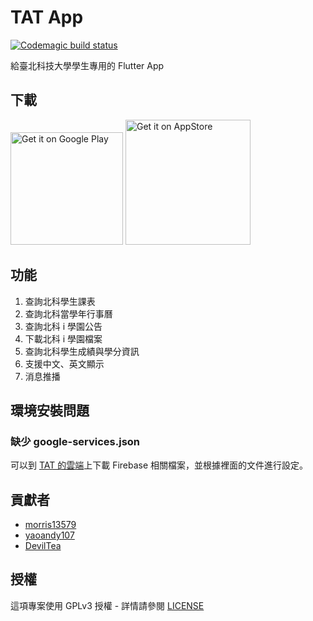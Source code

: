 # TAT App
[![Codemagic build status](https://api.codemagic.io/apps/5e6800d11339a90018240c67/5e71e2162c96469a4a77c67b/status_badge.svg)](https://codemagic.io/apps/5e6800d11339a90018240c67/5e71e2162c96469a4a77c67b/latest_build)

給臺北科技大學學生專用的 Flutter App

## 下載

<p
<a href='https://play.google.com/store/apps/details?id=club.ntut.npc.tat'>
  <img width="180" alt='Get it on Google Play' src='https://play.google.com/intl/en_us/badges/images/generic/en_badge_web_generic.png'/>
</a>

<a href="https://apps.apple.com/tw/app/tat-北科生活/id1513875597?l=en">
  <img alt='Get it on AppStore' src='https://linkmaker.itunes.apple.com/en-us/badge-lrg.svg?releaseDate=2019-04-02&kind=iossoftware&bubble=ios_apps' width='200'>
</a>
</p>

## 功能
1. 查詢北科學生課表
2. 查詢北科當學年行事曆
3. 查詢北科 i 學園公告
4. 下載北科 i 學園檔案
5. 查詢北科學生成績與學分資訊
6. 支援中文、英文顯示
7. 消息推播

## 環境安裝問題
### 缺少 google-services.json
可以到 [TAT 的雲端](https://drive.google.com/drive/folders/1uGzZfcNeYGytfZp8z7QPqSftCaQH1jfK?usp=sharing)上下載 Firebase 相關檔案，並根據裡面的文件進行設定。

## 貢獻者
- [morris13579](https://github.com/morris13579)
- [yaoandy107](https://github.com/yaoandy107)
- [DevilTea](https://github.com/DevilTea)

## 授權
這項專案使用 GPLv3 授權 - 詳情請參閱 [LICENSE](https://github.com/NEO-TAT/NTUTCourseHelper-Flutter/blob/dev/LICENSE)
